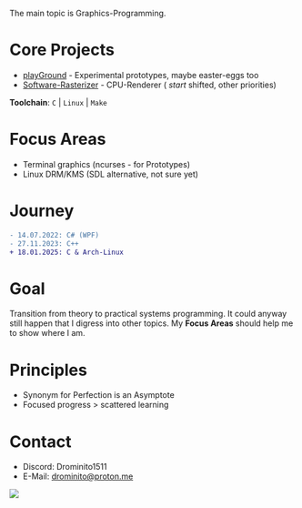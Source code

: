 The main topic is Graphics-Programming.

# Core Projects
- [playGround](https://github.com/Drominito/playGround) - Experimental prototypes, maybe easter-eggs too
- [Software-Rasterizer](https://github.com/Drominito/Drominito) - CPU-Renderer ( *start* shifted, other priorities)

**Toolchain**: `C` | `Linux` | `Make`

# Focus Areas
- Terminal graphics (ncurses - for Prototypes)
- Linux DRM/KMS (SDL alternative, not sure yet)

# Journey
```diff
- 14.07.2022: C# (WPF)
- 27.11.2023: C++ 
+ 18.01.2025: C & Arch-Linux
```

# Goal
Transition from theory to practical systems programming.
It could anyway still happen that I digress into other topics.
My **Focus Areas** should help me to show where I am.

# Principles
- Synonym for Perfection is an Asymptote
- Focused progress > scattered learning

# Contact
- Discord: Drominito1511
- E-Mail: drominito@proton.me

![](https://hit.yhype.me/github/profile?account_id=73790329)
